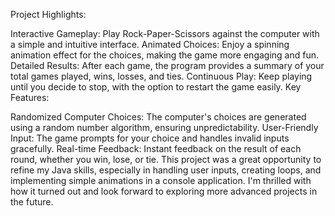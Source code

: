 Project Highlights:

Interactive Gameplay: Play Rock-Paper-Scissors against the computer with a simple and intuitive interface.
Animated Choices: Enjoy a spinning animation effect for the choices, making the game more engaging and fun.
Detailed Results: After each game, the program provides a summary of your total games played, wins, losses, and ties.
Continuous Play: Keep playing until you decide to stop, with the option to restart the game easily.
Key Features:

Randomized Computer Choices: The computer's choices are generated using a random number algorithm, ensuring unpredictability.
User-Friendly Input: The game prompts for your choice and handles invalid inputs gracefully.
Real-time Feedback: Instant feedback on the result of each round, whether you win, lose, or tie.
This project was a great opportunity to refine my Java skills, especially in handling user inputs, creating loops, and implementing simple animations in a console application. I'm thrilled with how it turned out and look forward to exploring more advanced projects in the future.

